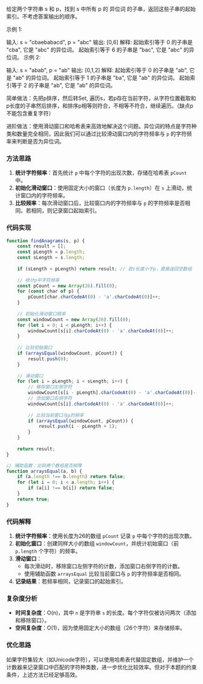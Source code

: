 给定两个字符串 s 和 p，找到 s 中所有 p 的 异位词 的子串，返回这些子串的起始索引。不考虑答案输出的顺序。

示例 1:

输入: s = "cbaebabacd", p = "abc"
输出: [0,6]
解释:
起始索引等于 0 的子串是 "cba", 它是 "abc" 的异位词。
起始索引等于 6 的子串是 "bac", 它是 "abc" 的异位词。
 示例 2:

输入: s = "abab", p = "ab"
输出: [0,1,2]
解释:
起始索引等于 0 的子串是 "ab", 它是 "ab" 的异位词。
起始索引等于 1 的子串是 "ba", 它是 "ab" 的异位词。
起始索引等于 2 的子串是 "ab", 它是 "ab" 的异位词。


简单做法：先把p排序，然后转Set, 遍历s，若p存在当前字符，从字符位置截取和p长度的子串然后排序，和排序p相等则符合，不相等不符合，继续遍历。（缺点p不能包含重复字符）


进阶做法：使用滑动窗口和哈希表来高效地解决这个问题。异位词的特点是字符种类和数量完全相同，因此我们可以通过比较滑动窗口内的字符频率与 `p` 的字符频率来判断是否为异位词。


### **方法思路**
1. **统计字符频率**：首先统计 `p` 中每个字符的出现次数，存储在哈希表 `pCount` 中。
2. **初始化滑动窗口**：使用固定大小的窗口（长度为 `p.length`）在 `s` 上滑动，统计窗口内的字符频率。
3. **比较频率**：每次滑动窗口后，比较窗口内的字符频率与 `p` 的字符频率是否相同。若相同，则记录窗口起始索引。


### **代码实现**
```javascript
function findAnagrams(s, p) {
    const result = [];
    const pLength = p.length;
    const sLength = s.length;
    
    if (sLength < pLength) return result; // 若s长度小于p，直接返回空数组
    
    // 统计p中字符频率
    const pCount = new Array(26).fill(0);
    for (const char of p) {
        pCount[char.charCodeAt(0) - 'a'.charCodeAt(0)]++;
    }
    
    // 初始化滑动窗口频率
    const windowCount = new Array(26).fill(0);
    for (let i = 0; i < pLength; i++) {
        windowCount[s[i].charCodeAt(0) - 'a'.charCodeAt(0)]++;
    }
    
    // 比较初始窗口
    if (arraysEqual(windowCount, pCount)) {
        result.push(0);
    }
    
    // 滑动窗口
    for (let i = pLength; i < sLength; i++) {
        // 移除窗口左侧字符
        windowCount[s[i - pLength].charCodeAt(0) - 'a'.charCodeAt(0)]--;
        // 添加窗口右侧字符
        windowCount[s[i].charCodeAt(0) - 'a'.charCodeAt(0)]++;
        
        // 比较当前窗口与p的频率
        if (arraysEqual(windowCount, pCount)) {
            result.push(i - pLength + 1);
        }
    }
    
    return result;
}

// 辅助函数：比较两个数组是否相等
function arraysEqual(a, b) {
    if (a.length !== b.length) return false;
    for (let i = 0; i < a.length; i++) {
        if (a[i] !== b[i]) return false;
    }
    return true;
}
```


### **代码解释**
1. **统计字符频率**：使用长度为26的数组 `pCount` 记录 `p` 中每个字符的出现次数。
2. **初始化窗口**：创建同样大小的数组 `windowCount`，并统计初始窗口（前 `p.length` 个字符）的频率。
3. **滑动窗口**：
   - 每次滑动时，移除窗口左侧字符的计数，添加窗口右侧字符的计数。
   - 使用辅助函数 `arraysEqual` 比较当前窗口与 `p` 的字符频率是否相同。
4. **记录结果**：若频率相同，记录窗口的起始索引。


### **复杂度分析**
- **时间复杂度**：O(n)，其中 `n` 是字符串 `s` 的长度。每个字符仅被访问两次（添加和移除窗口）。
- **空间复杂度**：O(1)，因为使用固定大小的数组（26个字符）来存储频率。


### **优化思路**
如果字符集较大（如Unicode字符），可以使用哈希表代替固定数组，并维护一个计数器来记录窗口中匹配的字符种类数，进一步优化比较效率。但对于本题的约束条件，上述方法已经足够高效。
